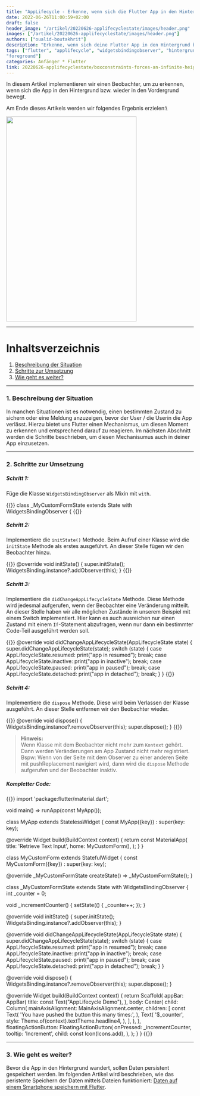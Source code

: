 ```yaml
---
title: "AppLifecycle - Erkenne, wenn sich die Flutter App in den Hintergrund bzw. Vordergrund bewegt"
date: 2022-06-26T11:00:59+02:00
draft: false
header_image: "/artikel/20220626-applifecyclestate/images/header.png"
images: ["/artikel/20220626-applifecyclestate/images/header.png"]
authors: ["oualid-boutakhrit"]
description: "Erkenne, wenn sich deine Flutter App in den Hintergrund bzw. Vordergrund bewegt"
tags: ["flutter", "applifecycle", "widgetsbindingobserver", "hintergrund", "background", "vodergrund",
"foreground"]
categories: Anfänger * Flutter
link: 20220626-applifecyclestate/boxconstraints-forces-an-infinite-height.md
---
```


In diesem Artikel implementieren wir einen Beobachter, um zu erkennen, wenn sich die App in den 
Hintergrund bzw. wieder in den Vordergrund bewegt.


Am Ende dieses Artikels werden wir folgendes Ergebnis erzielen:\

<img width="350" height="550" src="/artikel/20220626-applifecyclestate/images/applifecyclestate_preview.gif">

---

# Inhaltsverzeichnis
1. [Beschreibung der Situation ](#first)
2. [Schritte zur Umsetzung](#second)
3. [Wie geht es weiter?](#third)

---

### 1. Beschreibung der Situation <a name="first"></a>
In manchen Situationen ist es notwendig, einen bestimmten Zustand zu sichern oder eine Meldung 
anzuzeigen, bevor der User / die Userin die App verlässt. Hierzu bietet uns Flutter einen Mechanismus,
um diesen Moment zu erkennen und entsprechend  darauf zu reagieren. Im nächsten Abschnitt werden die 
Schritte beschrieben, um diesen Mechanisumus auch in deiner App einzusetzen.

---

### 2. Schritte zur Umsetzung <a name="second"></a>

##### Schritt 1:

Füge die Klasse `WidgetsBindingObserver` als Mixin mit `with`.

{{<highlight dart>}}
class _MyCustomFormState extends State<MyCustomForm> with WidgetsBindingObserver {
{{</highlight>}}


##### Schritt 2:

Implementiere die `initState()` Methode. Beim Aufruf einer Klasse wird die `initState` Methode als 
erstes ausgeführt.
An dieser Stelle fügen wir den Beobachter hinzu.

{{<highlight dart>}}
@override
void initState() {
 super.initState();
 WidgetsBinding.instance?.addObserver(this);
}
{{</highlight>}}


##### Schritt 3:

Implementiere die `didChangeAppLifecycleState` Methode. Diese Methode wird jedesmal aufgerufen, 
wenn der Beobachter eine Veränderung mitteilt.
An dieser Stelle haben wir alle möglichen Zustände in unserem Beispiel mit einem Switch 
implementiert. Hier kann es auch ausreichen nur einen Zustand mit einem `If`-Statement abzufragen, 
wenn nur dann ein bestimmter Code-Teil ausgeführt werden soll.

{{<highlight dart>}}
@override
void didChangeAppLifecycleState(AppLifecycleState state) {
 super.didChangeAppLifecycleState(state);
 switch (state) {
   case AppLifecycleState.resumed:
     print("app in resumed");
     break;
   case AppLifecycleState.inactive:
     print("app in inactive");
     break;
   case AppLifecycleState.paused:
     print("app in paused");
     break;
   case AppLifecycleState.detached:
     print("app in detached");
     break;
 }
}
{{</highlight>}}

##### Schritt 4:

Implementiere die `dispose` Methode. Diese wird beim Verlassen der Klasse ausgeführt.
An dieser Stelle entfernen wir den Beobachter wieder.

{{<highlight dart>}}
@override
void dispose() {
 WidgetsBinding.instance?.removeObserver(this);
 super.dispose();
}
{{</highlight>}}

> **Hinweis:**\
> Wenn Klasse mit dem Beobachter nicht mehr zum `Kontext` gehört. Dann werden Veränderungen am App
> Zustand nicht mehr registriert. Bspw: Wenn von der Seite mit dem Observer zu einer anderen Seite
> mit pushReplacement navigiert wird, dann wird die `dispose` Methode aufgerufen und der Beobachter
> inaktiv.


##### Kompletter Code:

{{<highlight dart>}}
import 'package:flutter/material.dart';

void main() => runApp(const MyApp());

class MyApp extends StatelessWidget {
  const MyApp({key}) : super(key: key);

  @override
  Widget build(BuildContext context) {
    return const MaterialApp(
      title: 'Retrieve Text Input',
      home: MyCustomForm(),
    );
  }
}

class MyCustomForm extends StatefulWidget {
  const MyCustomForm({key}) : super(key: key);

  @override
  _MyCustomFormState createState() => _MyCustomFormState();
}

class _MyCustomFormState extends State<MyCustomForm> with WidgetsBindingObserver {
  int _counter = 0;

  void _incrementCounter() {
    setState(() {
      _counter++;
    });
  }

  @override
  void initState() {
    super.initState();
    WidgetsBinding.instance?.addObserver(this);
  }

  @override
  void didChangeAppLifecycleState(AppLifecycleState state) {
    super.didChangeAppLifecycleState(state);
    switch (state) {
      case AppLifecycleState.resumed:
        print("app in resumed");
        break;
      case AppLifecycleState.inactive:
        print("app in inactive");
        break;
      case AppLifecycleState.paused:
        print("app in paused");
        break;
      case AppLifecycleState.detached:
        print("app in detached");
        break;
    }
  }

  @override
  void dispose() {
    WidgetsBinding.instance?.removeObserver(this);
    super.dispose();
  }

  @override
  Widget build(BuildContext context) {
    return Scaffold(
      appBar: AppBar(
        title: const Text("AppLifecycle Demo"),
      ),
      body: Center(
        child: Column(
          mainAxisAlignment: MainAxisAlignment.center,
          children: <Widget>[
            const Text(
              'You have pushed the button this many times:',
            ),
            Text(
              '$_counter',
              style: Theme.of(context).textTheme.headline4,
            ),
          ],
        ),
      ),
      floatingActionButton: FloatingActionButton(
        onPressed: _incrementCounter,
        tooltip: 'Increment',
        child: const Icon(Icons.add),
      ),
    );
  }
}
{{</highlight>}}

---

### 3. Wie geht es weiter? <a name="third"/>
Bevor die App in den Hintergrund wandert, sollen Daten persistent gespeichert werden. Im folgenden 
Artikel wird beschrieben, wie das peristente Speichern der Daten mittels Dateien funktioniert:  <a rel="noopener" target="blank" href="https://flutter.de/artikel/flutter-how-to-write-files.html">
Daten auf einem Smartphone speichern mit Flutter</a>.

